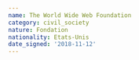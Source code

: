 ```yaml
---
name: The World Wide Web Foundation 
category: civil_society
nature: Fondation 
nationality: Etats-Unis
date_signed: '2018-11-12'
---
```

    